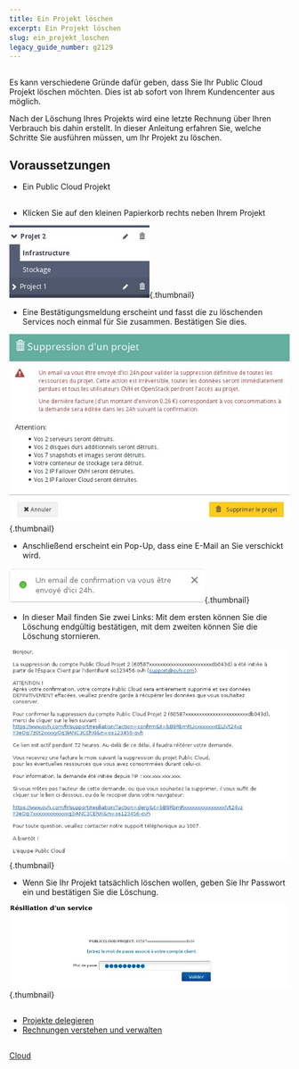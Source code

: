 ```yaml
---
title: Ein Projekt löschen
excerpt: Ein Projekt löschen
slug: ein_projekt_loschen
legacy_guide_number: g2129
---
```



## 
Es kann verschiedene Gründe dafür geben, dass Sie Ihr Public Cloud Projekt löschen möchten.
Dies ist ab sofort von Ihrem Kundencenter aus möglich.

Nach der Löschung Ihres Projekts wird eine letzte Rechnung über Ihren Verbrauch bis dahin erstellt.
In dieser Anleitung erfahren Sie, welche Schritte Sie ausführen müssen, um Ihr Projekt zu löschen.


## Voraussetzungen

- Ein Public Cloud Projekt




## 

- Klicken Sie auf den kleinen Papierkorb rechts neben Ihrem Projekt



![](images/img_3960.jpg){.thumbnail}

- Eine Bestätigungsmeldung erscheint und fasst die zu löschenden Services noch einmal für Sie zusammen. Bestätigen Sie dies.



![](images/img_3961.jpg){.thumbnail}

- Anschließend erscheint ein Pop-Up, dass eine E-Mail an Sie verschickt wird.



![](images/img_3962.jpg){.thumbnail}

- In dieser Mail finden Sie zwei Links: Mit dem ersten können Sie die Löschung endgültig bestätigen, mit dem zweiten können Sie die Löschung stornieren.



![](images/img_3963.jpg){.thumbnail}

- Wenn Sie Ihr Projekt tatsächlich löschen wollen, geben Sie Ihr Passwort ein und bestätigen Sie die Löschung.



![](images/img_3964.jpg){.thumbnail}


## 

- [Projekte delegieren]({legacy}1914)
- [Rechnungen verstehen und verwalten]({legacy}2031)




## 
[Cloud]({legacy}1785)

